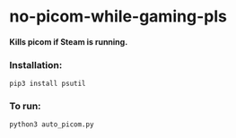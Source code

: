 # no-picom-while-gaming-pls
#### Kills picom if Steam is running.

### Installation:
`pip3 install psutil`
### To run:
`python3 auto_picom.py`
